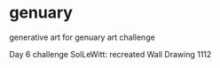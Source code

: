 # genuary
generative art for genuary art challenge

Day 6 challenge SolLeWitt:  recreated Wall Drawing 1112
